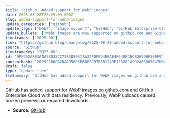 ```yaml
---
title: "github: Added support for WebP images"
date: 2025-08-28T20:29:09.000Z
slug: added-support-for-webp-images
update_categories: ["github"]
update_tags: ["WebP", "image support", "GitHub", "GitHub Enterprise Cloud", "data residency"]
update_bullets: ["WebP images are now supported on github.com and GitHub Enterprise Cloud with data residency.", "Uploading WebP images no longer results in broken previews or forced downloads.", "This update improves image handling and preview functionality for WebP format."]
timeframes: ["2025-08"]
link: "https://github.blog/changelog/2025-08-28-added-support-for-webp-images"
source: "GitHub"
timeframeKey: "2025-08"
id: "9FF252ABB3A4A5BD35CC72B5D50517A22F0FED4EEAE4F64981BCB26796F300F9"
contentHash: "2029CC60CA2DAA950D3F68F8C97B6B1249E123281A9D2A8BD87647D04A502C24"
draft: false
type: "update-item"
llmSummary: "GitHub has added support for WebP images on github.com and GitHub Enterprise Cloud with data residency. Previously, WebP uploads caused broken previews or required downloads."
---
```


GitHub has added support for WebP images on github.com and GitHub Enterprise Cloud with data residency. Previously, WebP uploads caused broken previews or required downloads.

- **Source:** [GitHub](https://github.blog/changelog/2025-08-28-added-support-for-webp-images)

